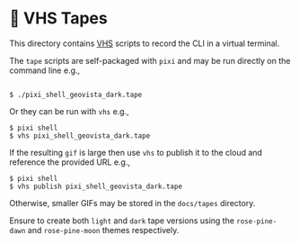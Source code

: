 # 📼 VHS Tapes

This directory contains [VHS](https://github.com/charmbracelet/vhs) scripts to
record the CLI in a virtual terminal.

The ``tape`` scripts are self-packaged with ``pixi`` and may be run directly
on the command line e.g.,

```shell

$ ./pixi_shell_geovista_dark.tape
```

Or they can be run with ``vhs`` e.g.,

```shell
$ pixi shell
$ vhs pixi_shell_geovista_dark.tape
```

If the resulting ``gif`` is large then use ``vhs`` to publish it
to the cloud and reference the provided URL e.g.,

```shell
$ pixi shell
$ vhs publish pixi_shell_geovista_dark.tape
```
Otherwise, smaller GIFs may be stored in the ``docs/tapes`` directory.

Ensure to create both ``light`` and ``dark`` tape versions using the
``rose-pine-dawn`` and ``rose-pine-moon`` themes respectively.
